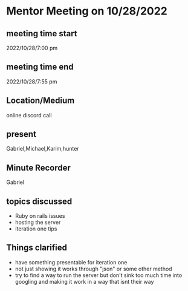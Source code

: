 # Mentor Meeting on 10/28/2022
## meeting time start
2022/10/28/7:00 pm
## meeting time end
2022/10/28/7:55 pm
## Location/Medium
online discord call
## present
Gabriel,Michael,Karim,hunter
## Minute Recorder
Gabriel
## topics discussed
* Ruby on rails issues
* hosting the server
* iteration one tips
## Things clarified
* have something presentable for iteration one
* not just showing it works through "json" or some other method 
* try to find a way to run the server but don't sink too much time into googling and making it work in a way that isnt their way
